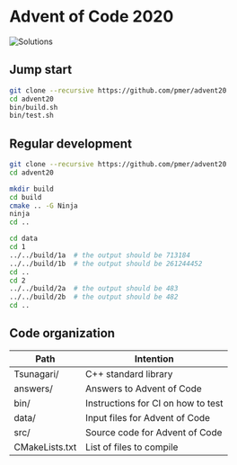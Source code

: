 # Advent of Code 2020

![Solutions](https://github.com/pmer/advent20/workflows/Solutions/badge.svg)


## Jump start

```bash
git clone --recursive https://github.com/pmer/advent20
cd advent20
bin/build.sh
bin/test.sh
```


## Regular development

```bash
git clone --recursive https://github.com/pmer/advent20
cd advent20

mkdir build
cd build
cmake .. -G Ninja
ninja
cd ..

cd data
cd 1
../../build/1a  # the output should be 713184
../../build/1b  # the output should be 261244452
cd ..
cd 2
../../build/2a  # the output should be 483
../../build/2b  # the output should be 482
cd ..
```


## Code organization

| Path           | Intention                          |
| -------------- | ---------------------------------- |
| Tsunagari/     | C++ standard library               |
| answers/       | Answers to Advent of Code          |
| bin/           | Instructions for CI on how to test |
| data/          | Input files for Advent of Code     |
| src/           | Source code for Advent of Code     |
| CMakeLists.txt | List of files to compile           |
